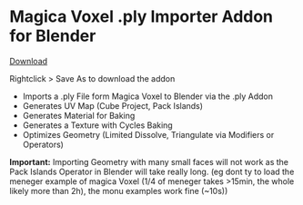 # Magica Voxel .ply Importer Addon for Blender

[Download](https://github.com/mantrivo/import_magica_voxel_ply/raw/main/io_import_magica_ply.py)


Rightclick > Save As to download the addon

- Imports a .ply File form Magica Voxel to Blender via the .ply Addon
- Generates UV Map (Cube Project, Pack Islands)
- Generates Material for Baking
- Generates a Texture with Cycles Baking
- Optimizes Geometry (Limited Dissolve, Triangulate via Modifiers or Operators)

**Important:** Importing Geometry with many small faces will not work as the
Pack Islands Operator in Blender will take really long. (eg dont ty to load
the meneger example of magica Voxel (1/4 of meneger takes >15min, the whole
likely more than 2h), the monu examples work fine (~10s))
